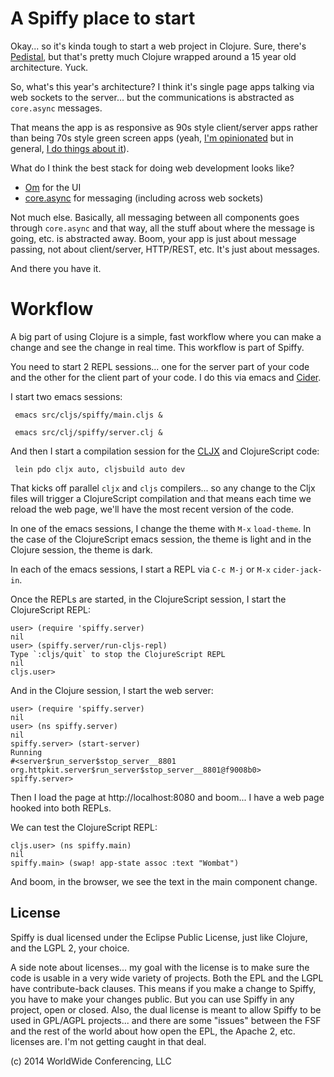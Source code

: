 # A Spiffy place to start

Okay... so it's kinda tough to start a web project in Clojure.
Sure, there's [Pedistal](https://github.com/pedestal/pedestal),
but that's pretty much Clojure wrapped around a 15 year old
architecture. Yuck.

So, what's this year's architecture? I think it's
single page apps talking via web sockets to the server... but
the communications is abstracted as `core.async` messages.

That means the app is as responsive as 90s style
client/server apps rather than being 70s style green
screen apps (yeah, [I'm opinionated](http://blog.goodstuff.im/web-framework-manifesto-republished-from-2006-)
but in general, [I do things about it](http://liftweb.net)).

What do I think the best stack for doing web development looks like?

* [Om](https://github.com/swannodette/om) for the UI
* [core.async](https://github.com/clojure/core.async) for messaging (including across web sockets)

Not much else. Basically, all messaging between all components goes through
`core.async` and that way, all the stuff about where the message is going, etc.
is abstracted away. Boom, your app is just about message passing, not about
client/server, HTTP/REST, etc. It's just about messages.

And there you have it.

# Workflow

A big part of using Clojure is a simple, fast workflow where you
can make a change and see the change in real time. This workflow
is part of Spiffy.

You need to start 2 REPL sessions... one for the server part of your
code and the other for the client part of your code. I do this
via emacs and [Cider](https://github.com/clojure-emacs/cider).

I start two emacs sessions:

     emacs src/cljs/spiffy/main.cljs &
      
     emacs src/clj/spiffy/server.clj &


And then I start a compilation session for the [CLJX](https://github.com/lynaghk/cljx)
and ClojureScript code:

     lein pdo cljx auto, cljsbuild auto dev

That kicks off parallel `cljx` and `cljs` compilers... so any
change to the Cljx files will trigger a ClojureScript compilation
and that means each time we reload the web page, we'll have the
most recent version of the code.

In one of the emacs sessions, I change the theme with `M-x` `load-theme`.
In the case of the ClojureScript emacs session, the theme is light and
in the Clojure session, the theme is dark.

In each of the emacs sessions, I start a REPL via `C-c M-j` or `M-x` `cider-jack-in`.

Once the REPLs are started, in the ClojureScript session, I start the
ClojureScript REPL:

	user> (require 'spiffy.server)
	nil
	user> (spiffy.server/run-cljs-repl)
	Type `:cljs/quit` to stop the ClojureScript REPL
	nil
	cljs.user>

And in the Clojure session, I start the web server:

	user> (require 'spiffy.server)
	nil
	user> (ns spiffy.server)
	nil
	spiffy.server> (start-server)
	Running
	#<server$run_server$stop_server__8801 org.httpkit.server$run_server$stop_server__8801@f9008b0>
	spiffy.server> 

Then I load the page at http://localhost:8080 and boom... I have a web page
hooked into both REPLs.

We can test the ClojureScript REPL:

	cljs.user> (ns spiffy.main)
	nil
	spiffy.main> (swap! app-state assoc :text "Wombat")

And boom, in the browser, we see the text in the main component change.


## License

Spiffy is dual licensed under the Eclipse Public License,
just like Clojure, and the LGPL 2, your choice.

A side note about licenses... my goal with the license is to
make sure the code is usable in a very wide variety of projects.
Both the EPL and the LGPL have contribute-back clauses. This means
if you make a change to Spiffy, you have to make your changes
public. But you can use Spiffy in any project, open or closed.
Also, the dual license is meant to allow Spiffy to be used in
GPL/AGPL projects... and there are some "issues" between the FSF
and the rest of the world about how open the EPL, the Apache 2, etc.
licenses are. I'm not getting caught in that deal.

(c) 2014 WorldWide Conferencing, LLC

